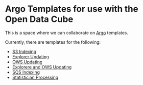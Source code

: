 # Argo Templates for use with the Open Data Cube

This is a space where we can collaborate on [Argo](https://argoproj.github.io/) templates.

Currently, there are templates for the following:

* [S3 Indexing](workflow-templates/s3-indexing.yaml)
* [Explorer Updating](workflow-templates/explorer-update.yaml)
* [OWS Updating](workflow-templates/ows-update.yaml)
* [Explorere and OWS Updating](workflow-templates/explorer-ows-update.yaml)
* [SQS Indexing](workflow-templates/sqs-indexing.yaml)
* [Statistician Processing](workflow-templates/stats-processing.yaml)

